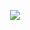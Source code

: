 <p align='center'>
<img src='https://github-readme-streak-stats.herokuapp.com/?user=NickMezacapa&theme=dark' />
</p>
